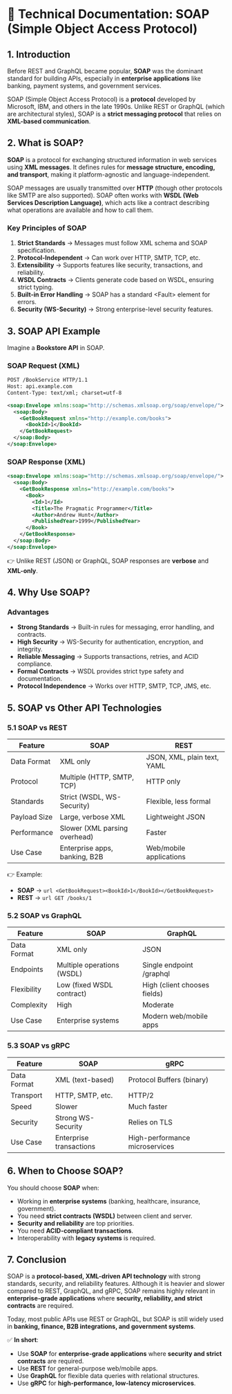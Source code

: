 # 📘 Technical Documentation: SOAP (Simple Object Access Protocol)

## 1\. Introduction

Before REST and GraphQL became popular, **SOAP** was the dominant standard for building APIs, especially in **enterprise applications** like banking, payment systems, and government services.

SOAP (Simple Object Access Protocol) is a **protocol** developed by Microsoft, IBM, and others in the late 1990s. Unlike REST or GraphQL (which are architectural styles), SOAP is a **strict messaging protocol** that relies on **XML-based communication**.

## 2\. What is SOAP?

**SOAP** is a protocol for exchanging structured information in web services using **XML messages**. It defines rules for **message structure, encoding, and transport**, making it platform-agnostic and language-independent.

SOAP messages are usually transmitted over **HTTP** (though other protocols like SMTP are also supported). SOAP often works with **WSDL (Web Services Description Language)**, which acts like a contract describing what operations are available and how to call them.

### Key Principles of SOAP

1. **Strict Standards** → Messages must follow XML schema and SOAP specification.
2. **Protocol-Independent** → Can work over HTTP, SMTP, TCP, etc.
3. **Extensibility** → Supports features like security, transactions, and reliability.
4. **WSDL Contracts** → Clients generate code based on WSDL, ensuring strict typing.
5. **Built-in Error Handling** → SOAP has a standard &lt;Fault&gt; element for errors.
6. **Security (WS-Security)** → Strong enterprise-level security features.

## 3\. SOAP API Example

Imagine a **Bookstore API** in SOAP.

### SOAP Request (XML)

```xml
POST /BookService HTTP/1.1
Host: api.example.com
Content-Type: text/xml; charset=utf-8

<soap:Envelope xmlns:soap="http://schemas.xmlsoap.org/soap/envelope/">
  <soap:Body>
    <GetBookRequest xmlns="http://example.com/books">
      <BookId>1</BookId>
    </GetBookRequest>
  </soap:Body>
</soap:Envelope>
```

### SOAP Response (XML)

```xml
<soap:Envelope xmlns:soap="http://schemas.xmlsoap.org/soap/envelope/">
  <soap:Body>
    <GetBookResponse xmlns="http://example.com/books">
      <Book>
        <Id>1</Id>
        <Title>The Pragmatic Programmer</Title>
        <Author>Andrew Hunt</Author>
        <PublishedYear>1999</PublishedYear>
      </Book>
    </GetBookResponse>
  </soap:Body>
</soap:Envelope>
```

👉 Unlike REST (JSON) or GraphQL, SOAP responses are **verbose** and **XML-only**.

## 4\. Why Use SOAP?

### Advantages

- **Strong Standards** → Built-in rules for messaging, error handling, and contracts.
- **High Security** → WS-Security for authentication, encryption, and integrity.
- **Reliable Messaging** → Supports transactions, retries, and ACID compliance.
- **Formal Contracts** → WSDL provides strict type safety and documentation.
- **Protocol Independence** → Works over HTTP, SMTP, TCP, JMS, etc.

## 5\. SOAP vs Other API Technologies

### 5.1 SOAP vs REST

| **Feature** | **SOAP** | **REST** |
| --- | --- | --- |
| Data Format | XML only | JSON, XML, plain text, YAML |
| Protocol | Multiple (HTTP, SMTP, TCP) | HTTP only |
| Standards | Strict (WSDL, WS-Security) | Flexible, less formal |
| Payload Size | Large, verbose XML | Lightweight JSON |
| Performance | Slower (XML parsing overhead) | Faster |
| Use Case | Enterprise apps, banking, B2B | Web/mobile applications |

👉 Example:

- **SOAP** → ```url <GetBookRequest><BookId>1</BookId></GetBookRequest> ```
- **REST** → ```url GET /books/1 ```

### 5.2 SOAP vs GraphQL

| **Feature** | **SOAP** | **GraphQL** |
| --- | --- | --- |
| Data Format | XML only | JSON |
| Endpoints | Multiple operations (WSDL) | Single endpoint /graphql |
| Flexibility | Low (fixed WSDL contract) | High (client chooses fields) |
| Complexity | High | Moderate |
| Use Case | Enterprise systems | Modern web/mobile apps |

### 5.3 SOAP vs gRPC

| **Feature** | **SOAP** | **gRPC** |
| --- | --- | --- |
| Data Format | XML (text-based) | Protocol Buffers (binary) |
| Transport | HTTP, SMTP, etc. | HTTP/2 |
| Speed | Slower | Much faster |
| Security | Strong WS-Security | Relies on TLS |
| Use Case | Enterprise transactions | High-performance microservices |

## 6\. When to Choose SOAP?

You should choose **SOAP** when:

- Working in **enterprise systems** (banking, healthcare, insurance, government).
- You need **strict contracts (WSDL)** between client and server.
- **Security and reliability** are top priorities.
- You need **ACID-compliant transactions**.
- Interoperability with **legacy systems** is required.

## 7\. Conclusion

SOAP is a **protocol-based, XML-driven API technology** with strong standards, security, and reliability features. Although it is heavier and slower compared to REST, GraphQL, and gRPC, SOAP remains highly relevant in **enterprise-grade applications** where **security, reliability, and strict contracts** are required.

Today, most public APIs use REST or GraphQL, but SOAP is still widely used in **banking, finance, B2B integrations, and government systems**.

✅ **In short**:

- Use **SOAP** for **enterprise-grade applications** where **security and strict contracts** are required.
- Use **REST** for general-purpose web/mobile apps.
- Use **GraphQL** for flexible data queries with relational structures.
- Use **gRPC** for **high-performance, low-latency microservices**.